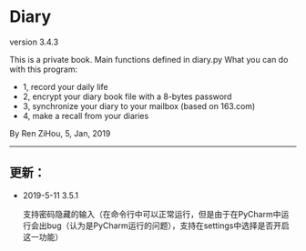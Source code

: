 # Diary
version 3.4.3

This is a private book.
Main functions defined in diary.py
What you can do with this program:
* 1, record your daily life
* 2, encrypt your diary book file with a 8-bytes password
* 3, synchronize your diary to your mailbox (based on 163.com)
* 4, make a recall from your diaries

By Ren ZiHou, 5, Jan, 2019

***

## 更新：

* 2019-5-11 3.5.1

	支持密码隐藏的输入（在命令行中可以正常运行，但是由于在PyCharm中运行会出bug（认为是PyCharm运行的问题），支持在settings中选择是否开启这一功能）